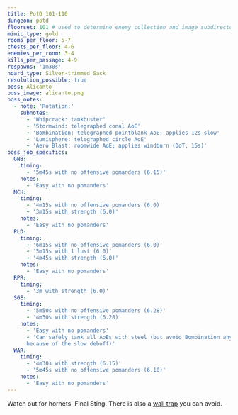 ```yaml
---
title: PotD 101-110
dungeon: potd
floorset: 101 # used to determine enemy collection and image subdirectory
mimic_type: gold
rooms_per_floor: 5-7
chests_per_floor: 4-6
enemies_per_room: 3-4
kills_per_passage: 4-9
respawns: '1m30s'
hoard_type: Silver-trimmed Sack
resolution_possible: true
boss: Alicanto
boss_image: alicanto.png
boss_notes:
  - note: 'Rotation:'
    subnotes:
      - 'Whipcrack: tankbuster'
      - 'Stormwind: telegraphed conal AoE'
      - 'Bombination: telegraphed pointblank AoE; applies 12s slow'
      - 'Lumisphere: telegraphed circle AoE'
      - 'Aero Blast: roomwide AoE; applies windburn (DoT, 15s)'
boss_job_specifics:
  GNB:
    timing:
      - '5m45s with no offensive pomanders (6.15)'
    notes:
      - 'Easy with no pomanders'
  MCH:
    timing:
      - '4m15s with no offensive pomanders (6.0)'
      - '3m15s with strength (6.0)'
    notes:
      - 'Easy with no pomanders'
  PLD:
    timing:
      - '6m15s with no offensive pomanders (6.0)'
      - '5m15s with 1 lust (6.0)'
      - '4m45s with strength (6.0)'
    notes:
      - 'Easy with no pomanders'
  RPR:
    timing:
      - '3m with strength (6.0)'
  SGE:
    timing:
      - '5m50s with no offensive pomanders (6.28)'
      - '4m30s with strength (6.28)'
    notes:
      - 'Easy with no pomanders'
      - 'Can safely tank all AoEs with steel (but avoid Bombination anyway
      because of the slow debuff)'
  WAR:
    timing:
      - '4m30s with strength (6.15)'
      - '5m45s with no offensive pomanders (6.10)'
    notes:
      - 'Easy with no pomanders'
---
```


Watch out for hornets' Final Sting. There is also a
[wall trap](/wall_traps.html#potd-81-109) you can avoid.
